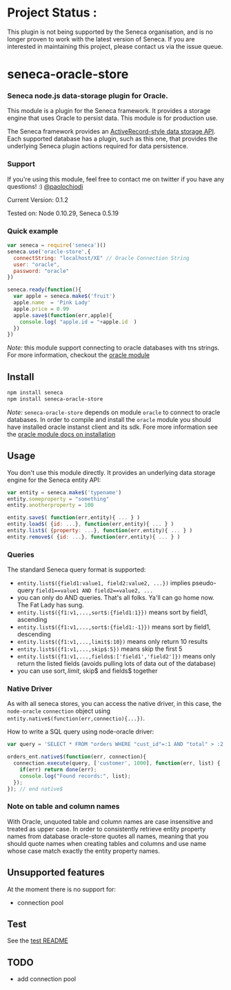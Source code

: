 # Project Status :

This plugin is not being supported by the Seneca organisation, and is no longer proven to work with the latest version of Seneca.
If you are interested in maintaining this project, please contact us via the issue queue.

# seneca-oracle-store

### Seneca node.js data-storage plugin for Oracle.

This module is a plugin for the Seneca framework. It provides a
storage engine that uses Oracle to persist data. This module is for production use.

The Seneca framework provides an
[ActiveRecord-style data storage API](http://senecajs.org/data-entities.html).
Each supported database has a plugin, such as this one, that
provides the underlying Seneca plugin actions required for data
persistence.


### Support

If you're using this module, feel free to contact me on twitter if you
have any questions! :) [@paolochiodi](http://twitter.com/paolochiodi)

Current Version: 0.1.2

Tested on: Node 0.10.29, Seneca 0.5.19


### Quick example

```JavaScript
var seneca = require('seneca')()
seneca.use('oracle-store',{
  connectString: "localhost/XE" // Oracle Connection String
  user: "oracle",
  password: "oracle"
})

seneca.ready(function(){
  var apple = seneca.make$('fruit')
  apple.name  = 'Pink Lady'
  apple.price = 0.99
  apple.save$(function(err,apple){
    console.log( "apple.id = "+apple.id  )
  })
})
```

*Note:* this module support connecting to oracle databases with tns strings. For more information, checkout the [oracle module](https://github.com/joeferner/node-oracle)


## Install

```sh
npm install seneca
npm install seneca-oracle-store
```

*Note:* `seneca-oracle-store` depends on module `oracle` to connect to oracle databases. In order to compile and install the `oracle` module you should have installed oracle instanst client and its sdk. Fore more information see the [oracle module docs on installation](https://github.com/joeferner/node-oracle/blob/master/INSTALL.md)


## Usage

You don't use this module directly. It provides an underlying data storage engine for the Seneca entity API:

```JavaScript
var entity = seneca.make$('typename')
entity.someproperty = "something"
entity.anotherproperty = 100

entity.save$( function(err,entity){ ... } )
entity.load$( {id: ...}, function(err,entity){ ... } )
entity.list$( {property: ...}, function(err,entity){ ... } )
entity.remove$( {id: ...}, function(err,entity){ ... } )
```


### Queries

The standard Seneca query format is supported:

   * `entity.list$({field1:value1, field2:value2, ...})` implies pseudo-query `field1==value1 AND field2==value2, ...`
   * you can only do AND queries. That's all folks. Ya'll can go home now. The Fat Lady has sung.
   * `entity.list$({f1:v1,...,sort$:{field1:1}})` means sort by field1, ascending
   * `entity.list$({f1:v1,...,sort$:{field1:-1}})` means sort by field1, descending
   * `entity.list$({f1:v1,...,limit$:10})` means only return 10 results
   * `entity.list$({f1:v1,...,skip$:5})` means skip the first 5
   * `entity.list$({f1:v1,...,fields$:['field1','field2']})` means only return the listed fields (avoids pulling lots of data out of the database)
   * you can use sort$, limit$, skip$ and fields$ together

### Native Driver

As with all seneca stores, you can access the native driver, in this case,
the `node-oracle` `connection` object using `entity.native$(function(err,connectio){...})`.

How to write a SQL query using node-oracle driver:

```JavaScript
var query = 'SELECT * FROM "orders WHERE "cust_id"=:1 AND "total" > :2';

orders_ent.native$(function(err, connection){
  connection.execute(query, ['customer', 1000], function(err, list) {
    if(err) return done(err);
    console.log("Found records:", list);
  });
}); // end native$
```

### Note on table and column names

With Oracle, unquoted table and column names are case insensitive and treated as upper case.
In order to consistently retrieve entity property names from database oracle-store quotes all names, meaning that you should quote names when creating tables and columns and use name whose case match exactly the entity property names.


## Unsupported features

At the moment there is no support for:
  * connection pool


## Test

See the [test README](https://github.com/paolochiodi/seneca-oracle-store/blob/master/test/README.md)


## TODO

* add connection pool
